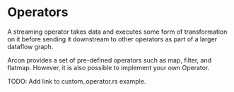 # Operators

A streaming operator takes data and executes some form of transformation on it before
sending it downstream to other operators as part of a larger dataflow graph.


Arcon provides a set of pre-defined operators such as map, filter, and flatmap. However, it is also
possible to implement your own Operator.

TODO: Add link to custom_operator.rs example.
